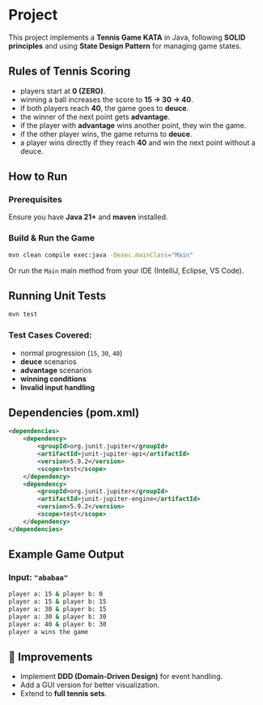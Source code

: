 # Project

This project implements a **Tennis Game KATA** in Java, following **SOLID principles** and using **State Design Pattern** for managing game states.

## Rules of Tennis Scoring
- players start at **0 (ZERO)**.
- winning a ball increases the score to **15 → 30 → 40**.
- if both players reach **40**, the game goes to **deuce**.
- the winner of the next point gets **advantage**.
- if the player with **advantage** wins another point, they win the game.
- if the other player wins, the game returns to **deuce**.
- a player wins directly if they reach **40** and win the next point without a deuce.


## How to Run
### Prerequisites
Ensure you have **Java 21+** and **maven** installed.

### Build & Run the Game
```sh
mvn clean compile exec:java -Dexec.mainClass="Main"
```
Or run the `Main` main method from your IDE (IntelliJ, Eclipse, VS Code).

## Running Unit Tests
```sh
mvn test
```
### Test Cases Covered:
- normal progression (`15`, `30`, `40`)
- **deuce** scenarios
- **advantage** scenarios
- **winning conditions**
- **Invalid input handling**

## Dependencies (pom.xml)
```xml
<dependencies>
    <dependency>
        <groupId>org.junit.jupiter</groupId>
        <artifactId>junit-jupiter-api</artifactId>
        <version>5.9.2</version>
        <scope>test</scope>
    </dependency>
    <dependency>
        <groupId>org.junit.jupiter</groupId>
        <artifactId>junit-jupiter-engine</artifactId>
        <version>5.9.2</version>
        <scope>test</scope>
    </dependency>
</dependencies>
```

## Example Game Output
### Input: `"ababaa"`
```sh
player a: 15 & player b: 0
player a: 15 & player b: 15
player a: 30 & player b: 15
player a: 30 & player b: 30
player a: 40 & player b: 30
player a wins the game
```

## 📌 Improvements
- Implement **DDD (Domain-Driven Design)** for event handling.
- Add a GUI version for better visualization.
- Extend to **full tennis sets**.
